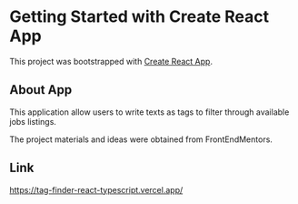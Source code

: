 # Getting Started with Create React App

This project was bootstrapped with [Create React App](https://github.com/facebook/create-react-app).

## About App

This application allow users to write texts as tags to filter through available jobs listings.

The project materials and ideas were obtained from FrontEndMentors.
## Link
https://tag-finder-react-typescript.vercel.app/
